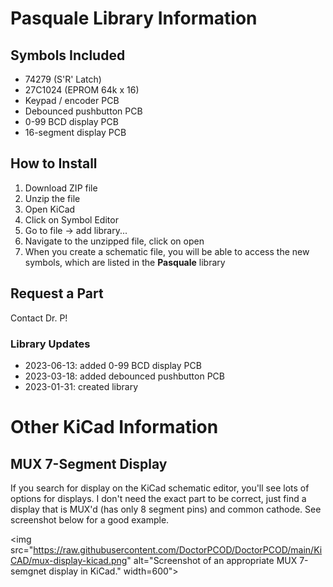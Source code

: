 # Pasquale Library Information

## Symbols Included
- 74279 (S'R' Latch)
- 27C1024 (EPROM 64k x 16)
- Keypad / encoder PCB
- Debounced pushbutton PCB
- 0-99 BCD display PCB
- 16-segment display PCB

## How to Install
1. Download ZIP file
2. Unzip the file
3. Open KiCad
4. Click on Symbol Editor
5. Go to file -> add library...
6. Navigate to the unzipped file, click on open
7. When you create a schematic file, you will be able to access the new symbols, which are listed in the **Pasquale** library

## Request a Part
Contact Dr. P!

### Library Updates
- 2023-06-13: added 0-99 BCD display PCB
- 2023-03-18: added debounced pushbutton PCB
- 2023-01-31: created library

# Other KiCad Information

## MUX 7-Segment Display

If you search for display on the KiCad schematic editor, you'll see lots of options for displays. I don't need the exact part to be correct, just find a display that is MUX'd (has only 8 segment pins) and common cathode. See screenshot below for a good example.

<img src="https://raw.githubusercontent.com/DoctorPCOD/DoctorPCOD/main/KiCAD/mux-display-kicad.png" alt="Screenshot of an appropriate MUX 7-semgnet display in KiCad." width=600">
